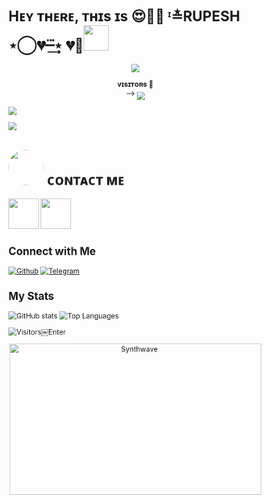 
<h1>  Hᴇʏ ᴛʜᴇʀᴇ, ᴛʜɪs ɪs 😍💞💘 ᶦ≛RUPESH ⋆‌⃝💔─⃛͢⋆ 💔💏<img src="https://media.giphy.com/media/12oufCB0MyZ1Go/giphy.gif" width="50"></h1>
<p align="center">
   <img src="https://readme-typing-svg.herokuapp.com?color=FF0000&width=620&lines=𝐔+𝐂𝐀𝐍+𝐇𝐔𝐑𝐓+𝐌𝐄+𝐏𝐇𝐘𝐒𝐈𝐂𝐀𝐋𝐘+𝐁𝐓+𝐈+𝐂𝐀𝐍+𝐃𝐄𝐒𝐓𝐑𝐎𝐘+𝐔+𝐃𝐈𝐆𝐈𝐓𝐀𝐋𝐋𝐘+🖤+🥀"></b></h3>
   <p align="center">
    <b>ᴠɪsɪᴛᴏʀs 👀</b><br>
 -->    <img align="middle" src="https://profile-counter.glitch.me/gamingbuddyyy/count.svg" />
</p> 

[<img src="https://graph.org/file/2d48c45c5c461f6413be8.jpg"/>](https://github.com/Gamingbuddyyy)

[<img src="https://graph.org/file/e6388abc57b90ad73bb94.gif"/>](https://github.com/Gamingbuddyyy)





<h1>  <img src="https://te.legra.ph/file/1f5f400d5a16ae3a89343.jpg" width="70px" style="border-radius: 50%"> ᴄᴏɴᴛᴀᴄᴛ ᴍᴇ </h1>

[<img src="https://te.legra.ph/file/3f6810f790713b26fe826.jpg" width="60px">](https://tg://openmessage?user_id=6570251736) [<img src="https://te.legra.ph/file/2a7a17fc66a8f5fe785c3.jpg" width="60px">](https://github.com/GAMINGBUDDYYY) 







## Connect with Me

[![Github](https://img.shields.io/badge/-Github-181717?style=for-the-badge&logo=Github&logoColor=white)](https://github.com/GAMINGBUDDYYY)
[![Telegram](https://img.shields.io/badge/Telegram-2CA5E0?style=for-the-badge&logo=telegram&logoColor=white)](https://telegram.me/ZORDANGAMING)

## My Stats

![GitHub stats](https://github-readme-stats.vercel.app/api?username=GAMINGBUDDYYY&show_icons=true&theme=radical)
![Top Languages](https://github-readme-stats.vercel.app/api/top-langs/?username=GAMINGBUDDYYY&layout=compact&theme=midnight-purple&hide=Css)

![Visitors](https://visitor-badge.laobi.icu/badge?page_id=GAMINGBUDDYYY)￼Enter

<p align="center"><img src="https://thumbs.gfycat.com/GoodnaturedFondGaur-size_restricted.gif" alt="Synthwave" height="300" width="500"></p>
<!---
Gamingbuddyyy/Gamingbuddyyy is a ✨ special ✨ repository because its `README.md` (this file) appears on your GitHub profile.
You can click the Preview link to take a look at your changes.!
--->
